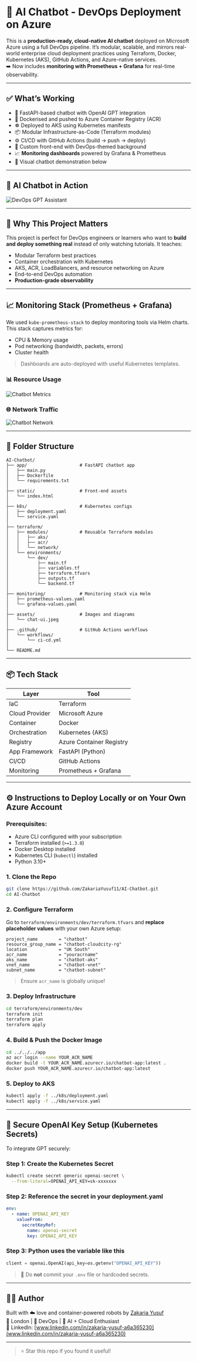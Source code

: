 # 🤖 AI Chatbot - DevOps Deployment on Azure

This is a **production-ready, cloud-native AI chatbot** deployed on Microsoft Azure using a full DevOps pipeline. It’s modular, scalable, and mirrors real-world enterprise cloud deployment practices using Terraform, Docker, Kubernetes (AKS), GitHub Actions, and Azure-native services.  
➡️ Now includes **monitoring with Prometheus + Grafana** for real-time observability.

---

## ✅ What’s Working

- 🚀 FastAPI-based chatbot with OpenAI GPT integration
- 🐳 Dockerised and pushed to Azure Container Registry (ACR)
- ☸️ Deployed to AKS using Kubernetes manifests
- 📦 Modular Infrastructure-as-Code (Terraform modules)
- ⚙️ CI/CD with GitHub Actions (build → push → deploy)
- 🎨 Custom front-end with DevOps-themed background
- 📈 **Monitoring dashboards** powered by Grafana & Prometheus
- 📸 Visual chatbot demonstration below

---

## 📸 AI Chatbot in Action

![DevOps GPT Assistant](./assets/chat-ui.jpg)

---

## 🧠 Why This Project Matters

This project is perfect for DevOps engineers or learners who want to **build and deploy something real** instead of only watching tutorials. It teaches:

- Modular Terraform best practices
- Container orchestration with Kubernetes
- AKS, ACR, LoadBalancers, and resource networking on Azure
- End-to-end DevOps automation
- **Production-grade observability**

---

## 📈 Monitoring Stack (Prometheus + Grafana)

We used `kube-prometheus-stack` to deploy monitoring tools via Helm charts. This stack captures metrics for:

- CPU & Memory usage
- Pod networking (bandwidth, packets, errors)
- Cluster health

> Dashboards are auto-deployed with useful Kubernetes templates.

### 📊 Resource Usage

![Chatbot Metrics](./assets/chatbot-metrics.jpg)

### 🌐 Network Traffic

![Chatbot Network](./assets/chatbot-network.jpg)

---

## 📁 Folder Structure

```
AI-Chatbot/
├── app/                    # FastAPI chatbot app
│   ├── main.py
│   ├── Dockerfile
│   └── requirements.txt
│
├── static/                 # Front-end assets
│   └── index.html
│
├── k8s/                    # Kubernetes configs
│   ├── deployment.yaml
│   └── service.yaml
│
├── terraform/
│   ├── modules/            # Reusable Terraform modules
│   │   ├── aks/
│   │   ├── acr/
│   │   └── network/
│   └── environments/
│       └── dev/
│           ├── main.tf
│           ├── variables.tf
│           ├── terraform.tfvars
│           ├── outputs.tf
│           └── backend.tf
│
├── monitoring/             # Monitoring stack via Helm
│   ├── prometheus-values.yaml
│   └── grafana-values.yaml
│
├── assets/                 # Images and diagrams
│   └── chat-ui.jpeg
│
├── .github/                # GitHub Actions workflows
│   └── workflows/
│       └── ci-cd.yml
│
└── README.md
```

---

## 📦 Tech Stack

| Layer          | Tool                     |
| -------------- | ------------------------ |
| IaC            | Terraform                |
| Cloud Provider | Microsoft Azure          |
| Container      | Docker                   |
| Orchestration  | Kubernetes (AKS)         |
| Registry       | Azure Container Registry |
| App Framework  | FastAPI (Python)         |
| CI/CD          | GitHub Actions           |
| Monitoring     | Prometheus + Grafana     |

---

## ⚙️ Instructions to Deploy Locally or on Your Own Azure Account

### Prerequisites:

- Azure CLI configured with your subscription
- Terraform installed (`>=1.3.0`)
- Docker Desktop installed
- Kubernetes CLI (`kubectl`) installed
- Python 3.10+

### 1. Clone the Repo

```bash
git clone https://github.com/ZakariaYusuf11/AI-Chatbot.git
cd AI-Chatbot
```

### 2. Configure Terraform

Go to `terraform/environments/dev/terraform.tfvars` and **replace placeholder values** with your own Azure setup:

```hcl
project_name        = "chatbot"
resource_group_name = "chatbot-cloudcity-rg"
location            = "UK South"
acr_name            = "youracrname"
aks_name            = "chatbot-aks"
vnet_name           = "chatbot-vnet"
subnet_name         = "chatbot-subnet"
```

> Ensure `acr_name` is globally unique!

### 3. Deploy Infrastructure

```bash
cd terraform/environments/dev
terraform init
terraform plan
terraform apply
```

### 4. Build & Push the Docker Image

```bash
cd ../../../app
az acr login --name YOUR_ACR_NAME
docker build -t YOUR_ACR_NAME.azurecr.io/chatbot-app:latest .
docker push YOUR_ACR_NAME.azurecr.io/chatbot-app:latest
```

### 5. Deploy to AKS

```bash
kubectl apply -f ../k8s/deployment.yaml
kubectl apply -f ../k8s/service.yaml
```

---

## 🔐 Secure OpenAI Key Setup (Kubernetes Secrets)

To integrate GPT securely:

### Step 1: Create the Kubernetes Secret

```bash
kubectl create secret generic openai-secret \
  --from-literal=OPENAI_API_KEY=sk-xxxxxxx
```

### Step 2: Reference the secret in your deployment.yaml

```yaml
env:
  - name: OPENAI_API_KEY
    valueFrom:
      secretKeyRef:
        name: openai-secret
        key: OPENAI_API_KEY
```

### Step 3: Python uses the variable like this

```python
client = openai.OpenAI(api_key=os.getenv("OPENAI_API_KEY"))
```

> 🔐 Do **not** commit your `.env` file or hardcoded secrets.

---

## 👨‍💻 Author

Built with ☁️ love and container-powered robots by [Zakaria Yusuf](https://github.com/ZakariaYusuf11)  
📍 London | 🚀 DevOps | 🤖 AI + Cloud Enthusiast  
🔗 LinkedIn: [www.linkedin.com/in/zakaria-yusuf-a6a365230](www.linkedin.com/in/zakaria-yusuf-a6a365230)

---

> ⭐ Star this repo if you found it useful!

